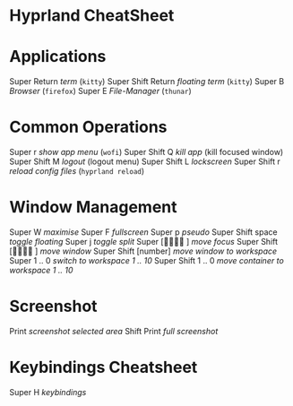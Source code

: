 # Hyprland CheatSheet #

# Applications
  Super          Return		*term* (`kitty`)
  Super   Shift  Return   	*floating term* (`kitty`)
  Super          B        	*Browser* (`firefox`)
  Super          E        	*File-Manager* (`thunar`)

# Common Operations
  Super          r        	*show app menu* (`wofi`)
  Super   Shift  Q        	*kill app* (kill focused window)
  Super   Shift  M        	*logout* (logout menu)
  Super   Shift  L        	*lockscreen*
  Super   Shift  r        	*reload config files* (`hyprland reload`)

# Window Management
  Super          W        	*maximise*
  Super          F        	*fullscreen*
  Super          p        	*pseudo*
  Super   Shift  space    	*toggle floating* 
  Super          j        	*toggle split*
  Super          [ ]  	*move focus*
  Super   Shift  [ ]  	*move window*
  Super   Shift  [number] 	*move window to workspace*
  Super          1 .. 0    	*switch to workspace 1 .. 10*
  Super   Shift  1 .. 0    	*move container to workspace 1 .. 10*

# Screenshot
  Print                   	*screenshot selected area*
  Shift Print             	*full screenshot*

# Keybindings Cheatsheet
  Super          H        	*keybindings*
